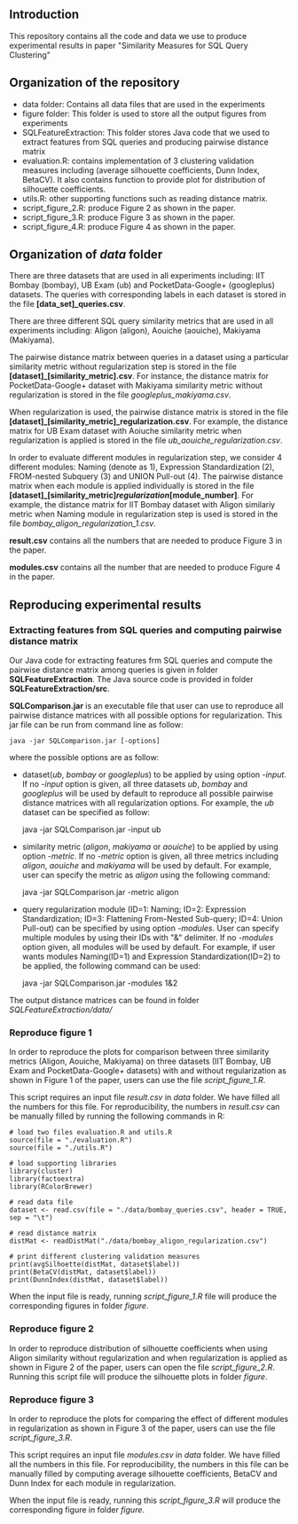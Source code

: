 ## Introduction
This repository contains all the code and data we use to produce experimental results in paper "Similarity Measures for SQL Query Clustering"

## Organization of the repository
- data folder: Contains all data files that are used in the experiments
- figure folder: This folder is used to store all the output figures from experiments
- SQLFeatureExtraction: This folder stores Java code that we used to extract features from SQL queries and producing pairwise distance matrix 
- evaluation.R: contains implementation of 3 clustering validation measures including (average silhouette coefficients, Dunn Index, BetaCV). It also contains function to provide plot for distribution of silhouette coefficients.
- utils.R: other supporting functions such as reading distance matrix.
- script_figure_2.R: produce Figure 2 as shown in the paper.
- script_figure_3.R: produce Figure 3 as shown in the paper.
- script_figure_4.R: produce Figure 4 as shown in the paper.

## Organization of *data* folder
There are three datasets that are used in all experiments including: IIT Bombay (bombay), UB Exam (ub) and PocketData-Google+ (googleplus) datasets. The queries with corresponding labels in each dataset is stored in the file **[data_set]_queries.csv**.

There are three different SQL query similarity metrics that are used in all experiments including: Aligon (aligon), Aouiche (aouiche), Makiyama (Makiyama). 

The pairwise distance matrix between queries in a dataset using a particular similarity metric without regularization step is stored in the file **[dataset]_[similarity_metric].csv**. For instance, the distance matrix for PocketData-Google+ dataset with Makiyama similarity metric without regularization is stored in the file *googleplus_makiyama.csv*.

When regularization is used, the pairwise distance matrix is stored in the file **[dataset]_[similarity_metric]_regularization.csv**. For example, the distance matrix for UB Exam dataset with Aoiuche similarity metric when regularization is applied is stored in the file *ub_aouiche_regularization.csv*.

In order to evaluate different modules in regularization step, we consider 4 different modules: Naming (denote as 1), Expression Standardization (2), FROM-nested Subquery (3) and UNION Pull-out (4). The pairwise distance matrix when each module is applied individually is stored in the file **[dataset]_[similarity_metric]_regularization_[module_number]**. For example, the distance matrix for IIT Bombay dataset with Aligon similariy metric when Naming module in regularization step is used is stored in the file *bombay_aligon_regularization_1.csv*.

**result.csv** contains all the numbers that are needed to produce Figure 3 in the paper.

**modules.csv** contains all the number that are needed to produce Figure 4 in the paper.

## Reproducing experimental results
### Extracting features from SQL queries and computing pairwise distance matrix
Our Java code for extracting features frm SQL queries and compute the pairwise distance matrix among queries is given in folder **SQLFeatureExtraction**. The Java source code is provided in folder **SQLFeatureExtraction/src**. 

**SQLComparison.jar** is an executable file that user can use to reproduce all pairwise distance matrices with all possible options for regularization. This jar file can be run from command line as follow:

    java -jar SQLComparison.jar [-options]

where the possible options are as follow:
- dataset(*ub*, *bombay* or *googleplus*) to be applied by using option *-input*. If no *-input* option is given, all three datasets *ub*, *bombay* and *googleplus* will be used by default to reproduce all possible pairwise distance matrices with all regularization options. For example, the *ub* dataset can be specified as follow:

    java -jar SQLComparison.jar -input ub

- similarity metric (*aligon*, *makiyama* or *aouiche*) to be applied by using option *-metric*. If no *-metric* option is given, all three metrics including *aligon*, *aouiche* and *makiyama* will be used by default. For example, user can specify the metric as *aligon* using the following command:

    java -jar SQLComparison.jar -metric aligon

- query regularization module (ID=1: Naming; ID=2: Expression Standardization; ID=3: Flattening From-Nested Sub-query; ID=4: Union Pull-out) can be specified by using option *-modules*. User can specify multiple modules by using their IDs with "&" delimiter. If no *-modules* option given, all modules will be used by default. For example, if user wants modules Naming(ID=1) and Expression Standardization(ID=2) to be applied, the following command can be used: 

    java -jar SQLComparison.jar -modules 1&2

The output distance matrices can be found in folder *SQLFeatureExtraction/data/*

### Reproduce figure 1
In order to reproduce the plots for comparison between three similarity metrics (Aligon, Aouiche, Makiyama) on three datasets (IIT Bombay, UB Exam and PocketData-Google+ datasets) with and without regularization as shown in Figure 1 of the paper, users can use the file *script_figure_1.R*. 

This script requires an input file *result.csv* in *data* folder. We have filled all the numbers for this file. For reproducibility, the numbers in *result.csv* can be manually filled by running the following commands in R:

    # load two files evaluation.R and utils.R
    source(file = "./evaluation.R")
    source(file = "./utils.R")
    
    # load supporting libraries
    library(cluster)
    library(factoextra)
    library(RColorBrewer)
    
    # read data file
    dataset <- read.csv(file = "./data/bombay_queries.csv", header = TRUE, sep = "\t")
    
    # read distance matrix
    distMat <- readDistMat("./data/bombay_aligon_regularization.csv") 
    
    # print different clustering validation measures
    print(avgSilhoette(distMat, dataset$label))
    print(BetaCV(distMat, dataset$label))
    print(DunnIndex(distMat, dataset$label))

When the input file is ready, running *script_figure_1.R* file will produce the corresponding figures in folder *figure*.

### Reproduce figure 2
In order to reproduce distribution of silhouette coefficients when using Aligon similarity without regularization and when regularization is applied as shown in Figure 2 of the paper, users can open the file *script_figure_2.R*. Running this script file will produce the silhouette plots in folder *figure*.

### Reproduce figure 3
In order to reproduce the plots for comparing the effect of different modules in regularization as shown in Figure 3 of the paper, users can use the file *script_figure_3.R*. 

This script requires an input file *modules.csv* in *data* folder. We have filled all the numbers in this file. For reproducibility, the numbers in this file can be manually filled by computing average silhouette coefficients, BetaCV and Dunn Index for each module in regularization.

When the input file is ready, running this *script_figure_3.R* will produce the corresponding figure in folder *figure*.
